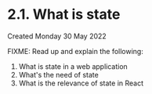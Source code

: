 # 2.1. What is state
Created Monday 30 May 2022

FIXME: Read up and explain the following:
1. What is state in a web application
2. What's the need of state
3. What is the relevance of state in React
